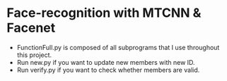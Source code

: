 # Face-recognition with MTCNN & Facenet

- FunctionFull.py is composed of all subprograms that I use throughout this project.
- Run new.py if you want to update new members with new ID.
- Run verify.py if you want to check whether members are valid.
